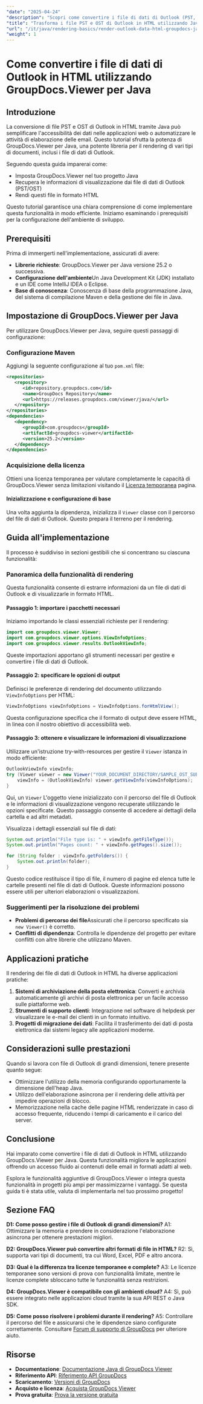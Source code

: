 ```yaml
---
"date": "2025-04-24"
"description": "Scopri come convertire i file di dati di Outlook (PST, OST) in HTML utilizzando Java con GroupDocs.Viewer. Segui questa guida completa per un rendering efficiente delle email."
"title": "Trasforma i file PST e OST di Outlook in HTML utilizzando Java e GroupDocs.Viewer"
"url": "/it/java/rendering-basics/render-outlook-data-html-groupdocs-java/"
"weight": 1
---
```


# Come convertire i file di dati di Outlook in HTML utilizzando GroupDocs.Viewer per Java

## Introduzione

La conversione di file PST e OST di Outlook in HTML tramite Java può semplificare l'accessibilità dei dati nelle applicazioni web o automatizzare le attività di elaborazione delle email. Questo tutorial sfrutta la potenza di GroupDocs.Viewer per Java, una potente libreria per il rendering di vari tipi di documenti, inclusi i file di dati di Outlook.

Seguendo questa guida imparerai come:
- Imposta GroupDocs.Viewer nel tuo progetto Java
- Recupera le informazioni di visualizzazione dai file di dati di Outlook (PST/OST)
- Rendi questi file in formato HTML

Questo tutorial garantisce una chiara comprensione di come implementare questa funzionalità in modo efficiente. Iniziamo esaminando i prerequisiti per la configurazione dell'ambiente di sviluppo.

## Prerequisiti

Prima di immergerti nell'implementazione, assicurati di avere:
- **Librerie richieste**: GroupDocs.Viewer per Java versione 25.2 o successiva.
- **Configurazione dell'ambiente**Un Java Development Kit (JDK) installato e un IDE come IntelliJ IDEA o Eclipse.
- **Base di conoscenza**: Conoscenza di base della programmazione Java, del sistema di compilazione Maven e della gestione dei file in Java.

## Impostazione di GroupDocs.Viewer per Java

Per utilizzare GroupDocs.Viewer per Java, seguire questi passaggi di configurazione:

### Configurazione Maven
Aggiungi la seguente configurazione al tuo `pom.xml` file:

```xml
<repositories>
   <repository>
      <id>repository.groupdocs.com</id>
      <name>GroupDocs Repository</name>
      <url>https://releases.groupdocs.com/viewer/java/</url>
   </repository>
</repositories>
<dependencies>
   <dependency>
      <groupId>com.groupdocs</groupId>
      <artifactId>groupdocs-viewer</artifactId>
      <version>25.2</version>
   </dependency>
</dependencies>
```

### Acquisizione della licenza
Ottieni una licenza temporanea per valutare completamente le capacità di GroupDocs.Viewer senza limitazioni visitando il [Licenza temporanea](https://purchase.groupdocs.com/temporary-license/) pagina.

#### Inizializzazione e configurazione di base
Una volta aggiunta la dipendenza, inizializza il `Viewer` classe con il percorso del file di dati di Outlook. Questo prepara il terreno per il rendering.

## Guida all'implementazione

Il processo è suddiviso in sezioni gestibili che si concentrano su ciascuna funzionalità:

### Panoramica della funzionalità di rendering
Questa funzionalità consente di estrarre informazioni da un file di dati di Outlook e di visualizzarle in formato HTML.

#### Passaggio 1: importare i pacchetti necessari
Iniziamo importando le classi essenziali richieste per il rendering:

```java
import com.groupdocs.viewer.Viewer;
import com.groupdocs.viewer.options.ViewInfoOptions;
import com.groupdocs.viewer.results.OutlookViewInfo;
```
Queste importazioni apportano gli strumenti necessari per gestire e convertire i file di dati di Outlook.

#### Passaggio 2: specificare le opzioni di output
Definisci le preferenze di rendering del documento utilizzando `ViewInfoOptions` per HTML:

```java
ViewInfoOptions viewInfoOptions = ViewInfoOptions.forHtmlView();
```
Questa configurazione specifica che il formato di output deve essere HTML, in linea con il nostro obiettivo di accessibilità web.

#### Passaggio 3: ottenere e visualizzare le informazioni di visualizzazione
Utilizzare un'istruzione try-with-resources per gestire il `Viewer` istanza in modo efficiente:

```java
OutlookViewInfo viewInfo;
try (Viewer viewer = new Viewer("YOUR_DOCUMENT_DIRECTORY/SAMPLE_OST_SUBFOLDERS")) {
    viewInfo = (OutlookViewInfo) viewer.getViewInfo(viewInfoOptions);
}
```
Qui, un `Viewer` L'oggetto viene inizializzato con il percorso del file di Outlook e le informazioni di visualizzazione vengono recuperate utilizzando le opzioni specificate. Questo passaggio consente di accedere ai dettagli della cartella e ad altri metadati.

Visualizza i dettagli essenziali sul file di dati:

```java
System.out.println("File type is: " + viewInfo.getFileType());
System.out.println("Pages count: " + viewInfo.getPages().size());

for (String folder : viewInfo.getFolders()) {
    System.out.println(folder);
}
```
Questo codice restituisce il tipo di file, il numero di pagine ed elenca tutte le cartelle presenti nel file di dati di Outlook. Queste informazioni possono essere utili per ulteriori elaborazioni o visualizzazioni.

### Suggerimenti per la risoluzione dei problemi
- **Problemi di percorso dei file**Assicurati che il percorso specificato sia `new Viewer()` è corretto.
- **Conflitti di dipendenza**: Controlla le dipendenze del progetto per evitare conflitti con altre librerie che utilizzano Maven.

## Applicazioni pratiche
Il rendering dei file di dati di Outlook in HTML ha diverse applicazioni pratiche:
1. **Sistemi di archiviazione della posta elettronica**: Converti e archivia automaticamente gli archivi di posta elettronica per un facile accesso sulle piattaforme web.
2. **Strumenti di supporto clienti**: Integrazione nel software di helpdesk per visualizzare le e-mail dei clienti in un formato intuitivo.
3. **Progetti di migrazione dei dati**: Facilita il trasferimento dei dati di posta elettronica dai sistemi legacy alle applicazioni moderne.

## Considerazioni sulle prestazioni
Quando si lavora con file di Outlook di grandi dimensioni, tenere presente quanto segue:
- Ottimizzare l'utilizzo della memoria configurando opportunamente la dimensione dell'heap Java.
- Utilizzo dell'elaborazione asincrona per il rendering delle attività per impedire operazioni di blocco.
- Memorizzazione nella cache delle pagine HTML renderizzate in caso di accesso frequente, riducendo i tempi di caricamento e il carico del server.

## Conclusione
Hai imparato come convertire i file di dati di Outlook in HTML utilizzando GroupDocs.Viewer per Java. Questa funzionalità migliora le applicazioni offrendo un accesso fluido ai contenuti delle email in formati adatti al web.

Esplora le funzionalità aggiuntive di GroupDocs.Viewer o integra questa funzionalità in progetti più ampi per massimizzarne i vantaggi. Se questa guida ti è stata utile, valuta di implementarla nel tuo prossimo progetto!

## Sezione FAQ
**D1: Come posso gestire i file di Outlook di grandi dimensioni?**
A1: Ottimizzare la memoria e prendere in considerazione l'elaborazione asincrona per ottenere prestazioni migliori.

**D2: GroupDocs.Viewer può convertire altri formati di file in HTML?**
R2: Sì, supporta vari tipi di documenti, tra cui Word, Excel, PDF e altro ancora.

**D3: Qual è la differenza tra licenze temporanee e complete?**
A3: Le licenze temporanee sono versioni di prova con funzionalità limitate, mentre le licenze complete sbloccano tutte le funzionalità senza restrizioni.

**D4: GroupDocs.Viewer è compatibile con gli ambienti cloud?**
A4: Sì, può essere integrato nelle applicazioni cloud tramite la sua API REST o Java SDK.

**D5: Come posso risolvere i problemi durante il rendering?**
A5: Controllare il percorso del file e assicurarsi che le dipendenze siano configurate correttamente. Consultare [Forum di supporto di GroupDocs](https://forum.groupdocs.com/c/viewer/9) per ulteriore aiuto.

## Risorse
- **Documentazione**: [Documentazione Java di GroupDocs Viewer](https://docs.groupdocs.com/viewer/java/)
- **Riferimento API**: [Riferimento API GroupDocs](https://reference.groupdocs.com/viewer/java/)
- **Scaricamento**: [Versioni di GroupDocs](https://releases.groupdocs.com/viewer/java/)
- **Acquisto e licenza**: [Acquista GroupDocs Viewer](https://purchase.groupdocs.com/buy)
- **Prova gratuita**: [Prova la versione gratuita](https://releases.groupdocs.com/viewer/java/)